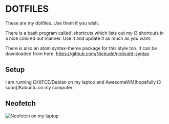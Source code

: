 # DOTFILES

These are my dotfiles. Use them if you wish.

There is a bash program called .shortcuts which lists out my i3 shortcuts in a nice colored out manner. Use it and update it as much as you want.

There is also an atom syntax-theme package for this style too. It can be downloaded from here. https://github.com/Nicbudd/nicbudd-syntax

## Setup

I am running i3/XFCE/Debian on my laptop and AwesomeWM(hopefully i3 soon)/Kubuntu on my computer.

## Neofetch

![Neofetch on my laptop](https://media.discordapp.net/attachments/892502242144436224/917852142956589157/Screenshot_2021-12-07_13-56-25.png)
